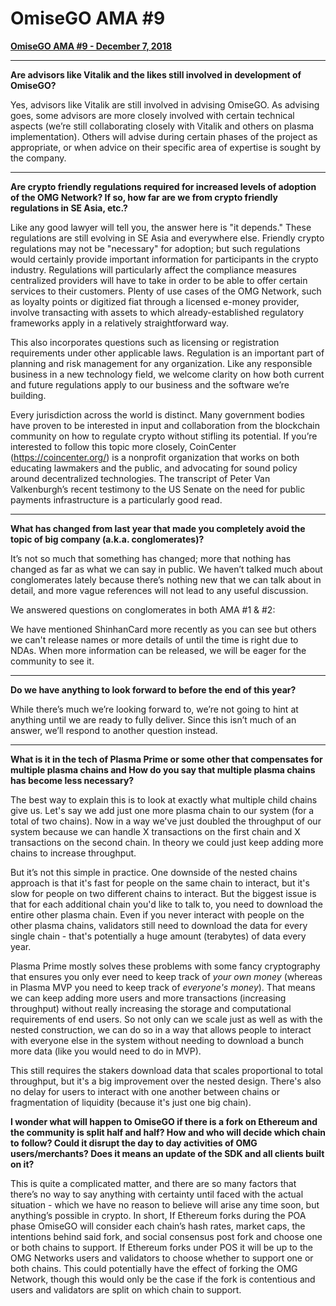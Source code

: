 # OmiseGO AMA #9

**[OmiseGO AMA #9 - December 7, 2018](https://www.reddit.com/r/omise_go/comments/a47365/omisego_ama_9_december_7_2018/)**

***

**Are advisors like Vitalik and the likes still involved in development of OmiseGO?**

Yes, advisors like Vitalik are still involved in advising OmiseGO. As advising goes, some advisors are more closely involved with certain technical aspects (we’re still collaborating closely with Vitalik and others on plasma implementation). Others will advise during certain phases of the project as appropriate, or when advice on their specific area of expertise is sought by the company.

***

**Are crypto friendly regulations required for increased levels of adoption of the OMG Network? If so, how far are we from crypto friendly regulations in SE Asia, etc.?**

Like any good lawyer will tell you, the answer here is "it depends." These regulations are still evolving in SE Asia and everywhere else. Friendly crypto regulations may not be "necessary" for adoption; but such regulations would certainly provide important information for participants in the crypto industry. Regulations will particularly affect the compliance measures centralized providers will have to take in order to be able to offer certain services to their customers. Plenty of use cases of the OMG Network, such as loyalty points or digitized fiat through a licensed e-money provider, involve transacting with assets to which already-established regulatory frameworks apply in a relatively straightforward way.

This also incorporates questions such as licensing or registration requirements under other applicable laws. Regulation is an important part of planning and risk management for any organization. Like any responsible business in a new technology field, we welcome clarity on how both current and future regulations apply to our business and the software we’re building.

Every jurisdiction across the world is distinct. Many government bodies have proven to be interested in input and collaboration from the blockchain community on how to regulate crypto without stifling its potential. If you’re interested to follow this topic more closely, CoinCenter (https://coincenter.org/) is a nonprofit organization that works on both educating lawmakers and the public, and advocating for sound policy around decentralized technologies. The transcript of Peter Van Valkenburgh’s recent testimony to the US Senate on the need for public payments infrastructure is a particularly good read.

***

**What has changed from last year that made you completely avoid the topic of big company (a.k.a. conglomerates)?**

It’s not so much that something has changed; more that nothing has changed as far as what we can say in public. We haven’t talked much about conglomerates lately because there’s nothing new that we can talk about in detail, and more vague references will not lead to any useful discussion.

We answered questions on conglomerates in both AMA #1 & #2:

We have mentioned ShinhanCard more recently as you can see but others we can't release names or more details of until the time is right due to NDAs. When more information can be released, we will be eager for the community to see it.

***

**Do we have anything to look forward to before the end of this year?**

While there’s much we’re looking forward to, we’re not going to hint at anything until we are ready to fully deliver. Since this isn’t much of an answer, we’ll respond to another question instead.

***

**What is it in the tech of Plasma Prime or some other that compensates for multiple plasma chains and How do you say that multiple plasma chains has become less necessary?**

The best way to explain this is to look at exactly what multiple child chains give us. Let's say we add just one more plasma chain to our system (for a total of two chains). Now in a way we've just doubled the throughput of our system because we can handle X transactions on the first chain and X transactions on the second chain. In theory we could just keep adding more chains to increase throughput.

But it’s not this simple in practice. One downside of the nested chains approach is that it's fast for people on the same chain to interact, but it's slow for people on two different chains to interact. But the biggest issue is that for each additional chain you'd like to talk to, you need to download the entire other plasma chain. Even if you never interact with people on the other plasma chains, validators still need to download the data for every single chain - that's potentially a huge amount (terabytes) of data every year.

Plasma Prime mostly solves these problems with some fancy cryptography that ensures you only ever need to keep track of *your own money* (whereas in Plasma MVP you need to keep track of *everyone's money*). That means we can keep adding more users and more transactions (increasing throughput) without really increasing the storage and computational requirements of end users. So not only can we scale just as well as with the nested construction, we can do so in a way that allows people to interact with everyone else in the system without needing to download a bunch more data (like you would need to do in MVP).

This still requires the stakers download data that scales proportional to total throughput, but it's a big improvement over the nested design. There's also no delay for users to interact with one another between chains or fragmentation of liquidity (because it's just one big chain).

**I wonder what will happen to OmiseGO if there is a fork on Ethereum and the community is split half and half? How and who will decide which chain to follow? Could it disrupt the day to day activities of OMG users/merchants? Does it means an update of the SDK and all clients built on it?**

This is quite a complicated matter, and there are so many factors that there’s no way to say anything with certainty until faced with the actual situation - which we have no reason to believe will arise any time soon, but anything’s possible in crypto. In short, If Ethereum forks during the POA phase OmiseGO will consider each chain’s hash rates, market caps, the intentions behind said fork, and social consensus post fork and choose one or both chains to support. If Ethereum forks under POS it will be up to the OMG Networks users and validators to choose whether to support one or both chains. This could potentially have the effect of forking the OMG Network, though this would only be the case if the fork is contentious and users and validators are split on which chain to support.
